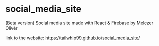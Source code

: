 # social_media_site
(Beta version) Social media site made with React &amp; Firebase by Melczer Olivér

link to the website: https://tailwhip99.github.io/social_media_site/

